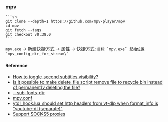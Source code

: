 ### [mpv](https://mpv.io/)


````{tab} From source (Cache)
```sh
git clone --depth=1 https://github.com/mpv-player/mpv
cd mpv
git fetch --tags
git checkout v0.38.0
```
````


`mpv.exe` → 新建快捷方式 → 属性 → 快捷方式:
	```
	目标 `mpv.exe`
	起始位置 `mpv_config_dir_for_stream\`
	```

#### Reference

- [How to toggle second subtitles visibility?](https://www.reddit.com/r/mpv/comments/p2brpk/how_to_toggle_second_subtitles_visibility/)
- [Is it possible to make delete_file script remove file to recycle bin instead of permanently deleting the file?](https://github.com/zenyd/mpv-scripts/issues/29)
- [--sub-fonts-dir](https://mpv.io/manual/master/#subtitles)
- [mpv.conf](https://iamscum.wordpress.com/guides/videoplayback-guide/mpv-conf/)
- [ytdl_hook.lua should set http headers from yt-dlp when format_info is "youtube-dl (separate)"](https://github.com/mpv-player/mpv/issues/9978)
- [Support SOCKS5 proxies](https://github.com/mpv-player/mpv/issues/3373)